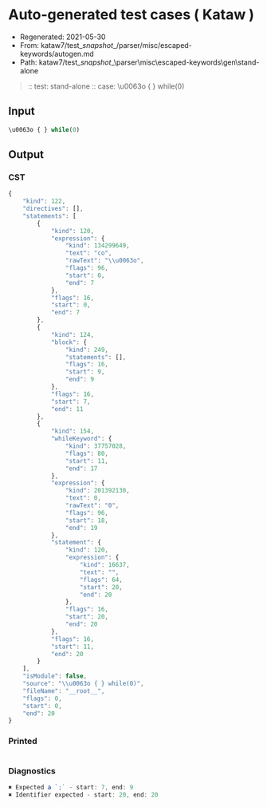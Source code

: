 # Auto-generated test cases ( Kataw )
- Regenerated: 2021-05-30
- From: kataw7/test\__snapshot__/parser/misc/escaped-keywords/autogen.md
- Path: kataw7/test\__snapshot__\parser\misc\escaped-keywords\gen\stand-alone
> :: test: stand-alone
> :: case: \u0063o { } while(0)
## Input

`````js
\u0063o { } while(0)
`````
## Output

### CST

```javascript
{
    "kind": 122,
    "directives": [],
    "statements": [
        {
            "kind": 120,
            "expression": {
                "kind": 134299649,
                "text": "co",
                "rawText": "\\u0063o",
                "flags": 96,
                "start": 0,
                "end": 7
            },
            "flags": 16,
            "start": 0,
            "end": 7
        },
        {
            "kind": 124,
            "block": {
                "kind": 249,
                "statements": [],
                "flags": 16,
                "start": 9,
                "end": 9
            },
            "flags": 16,
            "start": 7,
            "end": 11
        },
        {
            "kind": 154,
            "whileKeyword": {
                "kind": 37757028,
                "flags": 80,
                "start": 11,
                "end": 17
            },
            "expression": {
                "kind": 201392130,
                "text": 0,
                "rawText": "0",
                "flags": 96,
                "start": 18,
                "end": 19
            },
            "statement": {
                "kind": 120,
                "expression": {
                    "kind": 16637,
                    "text": "",
                    "flags": 64,
                    "start": 20,
                    "end": 20
                },
                "flags": 16,
                "start": 20,
                "end": 20
            },
            "flags": 16,
            "start": 11,
            "end": 20
        }
    ],
    "isModule": false,
    "source": "\\u0063o { } while(0)",
    "fileName": "__root__",
    "flags": 0,
    "start": 0,
    "end": 20
}
```

### Printed

```javascript

```

### Diagnostics

```javascript
✖ Expected a `;` - start: 7, end: 9
✖ Identifier expected - start: 20, end: 20

```


